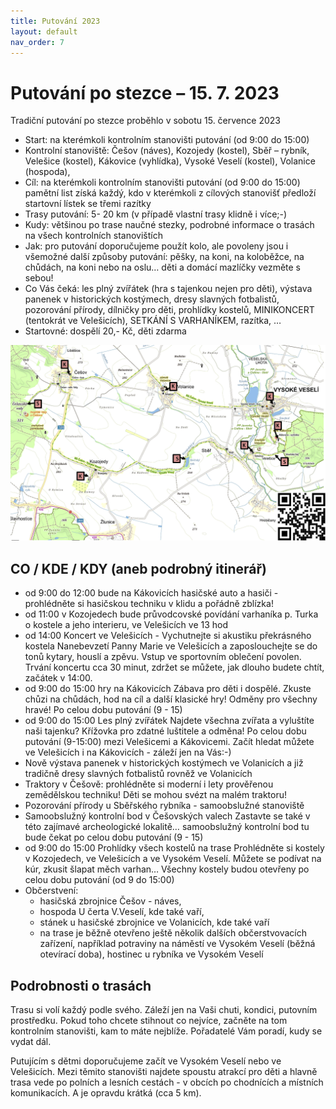 ```yaml
---
title: Putování 2023
layout: default
nav_order: 7
---
```

# Putování po stezce – 15. 7. 2023
Tradiční putování po stezce proběhlo v sobotu 15. července 2023
- Start: na kterémkoli kontrolním stanovišti putování (od 9:00 do 15:00)
- Kontrolní stanoviště: Češov (náves), Kozojedy (kostel), Sběř – rybník, Velešice (kostel), Kákovice (vyhlídka), Vysoké Veselí (kostel), Volanice (hospoda), 
- Cíl:  na kterémkoli kontrolním stanovišti putování (od 9:00 do 15:00)
pamětní list získá každý, kdo v kterémkoli z cílových stanovišť předloží startovní lístek se třemi razítky
- Trasy putování: 5- 20 km (v případě vlastní trasy klidně i více;-)
- Kudy: většinou po trase naučné stezky, podrobné informace o trasách na všech kontrolních stanovištích
- Jak: pro putování doporučujeme použít kolo, ale povoleny jsou i všemožné další způsoby putování: pěšky, na koni, na koloběžce, na chůdách, na koni nebo na oslu… děti a domácí mazlíčky vezměte s sebou!
- Co Vás čeká: les plný zvířátek (hra s tajenkou nejen pro děti), výstava panenek v historických kostýmech, dresy slavných fotbalistů, pozorování přírody, dílničky pro děti, prohlídky kostelů, MINIKONCERT (tentokrát ve Velešicích), SETKÁNÍ S VARHANÍKEM, razítka, …
- Startovné: dospělí 20,- Kč, děti zdarma

 ![mapa](/img/mapa-putovani-2023.png)

## CO / KDE / KDY (aneb podrobný itinerář)
- od 9:00 do 12:00 bude na Kákovicích hasičské auto a hasiči - prohlédněte si hasičskou techniku v klidu a pořádně zblízka!
- od 11:00 v Kozojedech bude průvodcovské povídání varhaníka p. Turka o kostele a jeho interieru, ve Velešicích ve 13 hod
- od 14:00 Koncert ve Velešicích - Vychutnejte si akustiku překrásného kostela Nanebevzetí Panny Marie ve Velešicích a zaposlouchejte se do tonů kytary, houslí a zpěvu. Vstup ve sportovním oblečení povolen. Trvání koncertu cca 30 minut, zdržet se můžete, jak dlouho budete chtít, začátek v 14:00.
- od 9:00 do 15:00 hry na Kákovicích Zábava pro děti i dospělé. Zkuste chůzi na chůdách, hod na cíl a další klasické hry! Odměny pro všechny hravé! Po celou dobu putování (9 - 15)
- od 9:00 do 15:00 Les plný zvířátek Najdete všechna zvířata a vyluštíte naši tajenku? Křížovka pro zdatné luštitele a odměna! Po celou dobu putování (9-15:00) mezi Velešicemi a Kákovicemi. Začít hledat můžete ve Velešicích i na Kákovicích - záleží jen na Vás:-)
- Nově výstava panenek v historických kostýmech ve Volanicích a již tradičně dresy slavných fotbalistů rovněž ve Volanicích
- Traktory v Češově: prohlédněte si moderní i lety prověřenou zemědělskou techniku! Děti se mohou svézt na malém traktoru! 
- Pozorování přírody u Sběřského rybníka - samoobslužné stanoviště
- Samoobslužný kontrolní bod v Češovských valech Zastavte se také v této zajímavé archeologické lokalitě… samoobslužný kontrolní bod tu bude čekat po celou dobu putování (9 - 15)
- od 9:00 do 15:00 Prohlídky všech kostelů na trase Prohlédněte si kostely v Kozojedech, ve Velešicích a ve Vysokém Veselí. Můžete se podívat na kúr, zkusit šlapat měch varhan… Všechny kostely budou otevřeny po celou dobu putování (od 9 do 15:00)
- Občerstvení:
  - hasičská zbrojnice Češov - náves,
  - hospoda U čerta V.Veselí, kde také vaří,
  - stánek u hasičské zbrojnice ve Volanicích, kde také vaří
  - na trase je běžně otevřeno ještě několik dalších občerstvovacích zařízení, například potraviny na náměstí ve Vysokém Veselí (běžná otevírací doba), hostinec u rybníka ve Vysokém Veselí

## Podrobnosti o trasách
Trasu si volí každý podle svého. Záleží jen na Vaši chuti, kondici, putovním prostředku.
Pokud toho chcete stihnout co nejvíce, začněte na tom kontrolním stanovišti, kam to máte nejblíže. Pořadatelé Vám poradí, kudy se vydat dál.

Putujícím s dětmi doporučujeme začít ve Vysokém Veselí nebo ve Velešicích. Mezi těmito stanovišti najdete spoustu atrakcí pro děti a hlavně trasa vede po polních a lesních cestách - v obcích po chodnících a místních komunikacích. A je opravdu krátká (cca 5 km).


